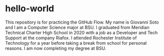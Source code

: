 # hello-world
This repository is for practicing the GitHub Flow.
My name is Giovanni Soto and I am a Computer Science major at BSU. I graduated from Meridian Technical Charter High School in 2020 with a job as a Developer and Tech Support at the company Riafox.
I attended Rochester Institute of Technology for a year before taking a break from school for personal reasons. I am now completing my degree at BSU.
